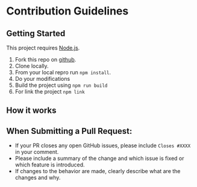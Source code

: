# Contribution Guidelines

## Getting Started

This project requires [Node.js](https://nodejs.org/en/).

1. Fork this repo on [github](https://github.com/appzic/refinecss).
2. Clone locally.
3. From your local repro run `npm install`.
4. Do your modifications
5. Build the project using `npm run build`
6. For link the project `npm link`

## How it works

## When Submitting a Pull Request:

- If your PR closes any open GitHub issues, please include `Closes #XXXX` in your comment.
- Please include a summary of the change and which issue is fixed or which feature is introduced.
- If changes to the behavior are made, clearly describe what are the changes and why.
